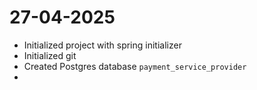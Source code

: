 # 27-04-2025  
- Initialized project with spring initializer 
- Initialized git
- Created Postgres database `payment_service_provider`
- 